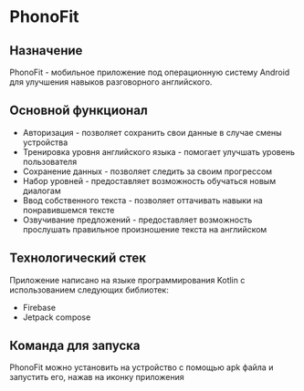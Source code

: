 # PhonoFit

## Назначение

PhonoFit - мобильное приложение под операционную систему Android для улучшения навыков разговорного английского.

## Основной функционал
- Авторизация - позволяет сохранить свои данные в случае смены устройства
- Тренировка уровня английского языка - помогает улучшать уровень пользователя
- Сохранение данных - позволяет следить за своим прогрессом
- Набор уровней - предоставляет возможность обучаться новым диалогам
- Ввод собственного текста - позволяет оттачивать навыки на понравившемся тексте
- Озвучивание предложений - предоставляет возможность прослушать правильное произношение текста на английском

## Технологический стек

Приложение написано на языке программирования Kotlin с использованием следующих библиотек:
- Firebase
- Jetpack compose

## Команда для запуска

PhonoFit можно установить на устройство с помощью apk файла и запустить его, нажав на иконку приложения
